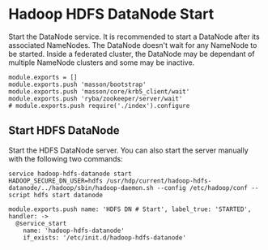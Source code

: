 
# Hadoop HDFS DataNode Start

Start the DataNode service. It is recommended to start a DataNode after its associated
NameNodes. The DataNode doesn't wait for any NameNode to be started. Inside a
federated cluster, the DataNode may be dependant of multiple NameNode clusters
and some may be inactive.

    module.exports = []
    module.exports.push 'masson/bootstrap'
    module.exports.push 'masson/core/krb5_client/wait'
    module.exports.push 'ryba/zookeeper/server/wait'
    # module.exports.push require('./index').configure

## Start HDFS DataNode

Start the HDFS DataNode server. You can also start the server manually with
the following two commands:

```
service hadoop-hdfs-datanode start
HADOOP_SECURE_DN_USER=hdfs /usr/hdp/current/hadoop-hdfs-datanode/../hadoop/sbin/hadoop-daemon.sh --config /etc/hadoop/conf --script hdfs start datanode
```

    module.exports.push name: 'HDFS DN # Start', label_true: 'STARTED', handler: ->
      @service_start
        name: 'hadoop-hdfs-datanode'
        if_exists: '/etc/init.d/hadoop-hdfs-datanode'
